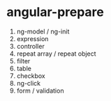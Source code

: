 # angular-prepare

1. ng-model / ng-init
2. expression
3. controller
4. repeat array / repeat object
5. filter
6. table
7. checkbox
8. ng-click
9. form / validation 
